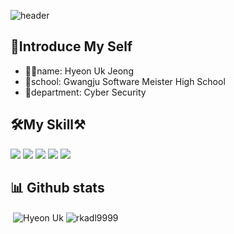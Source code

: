 ![header](https://capsule-render.vercel.app/api?type=waving&color=gradient&height=300&section=header&text=Hyeon%20Uk&fontSize=85)
## 📝Introduce My Self
* 🙋‍♂️name: Hyeon Uk Jeong
* 💒school: Gwangju Software Meister High School
* 🎨department: Cyber Security

## 🛠My Skill⚒
<img src="https://img.shields.io/badge/C-A0AFFF?style=flat-square&logo=C&logoColor=white"/> </a><img src="https://img.shields.io/badge/Linux-828282?style=flat-square&logo=Linux&logoColor=white"/> </a> <img src="https://img.shields.io/badge/Python-FABCBC?style=flat-square&logo=Python&logoColor=white"/> </a> <img src="https://img.shields.io/badge/Java-51FFA6?style=flat-square&logo=Java&logoColor=white"/> </a> <img src="https://img.shields.io/badge/Flask-78EFAD?style=flat-square&logo=flask&logoColor=white"/> </a>
## 📊 Github stats
 <p>&nbsp;<img align="center" src="https://github-readme-stats.vercel.app/api?username=rkadl9999&theme=chartreuse-white&show_icons=true&locale=en" alt="Hyeon Uk" />&nbsp;<img align="center" src="https://github-readme-stats.vercel.app/api/top-langs?username=rkadl9999&show_icons=true&locale=en&" alt="rkadl9999" /></p>
<!--
**rkadl9999/rkadl9999** is a ✨ _special_ ✨ repository because its `README.md` (this file) appears on your GitHub profile.

Here are some ideas to get you started:

- 🔭 I’m currently working on ...
- 🌱 I’m currently learning ...
- 👯 I’m looking to collaborate on ...
- 🤔 I’m looking for help with ...
- 💬 Ask me about ...
- 📫 How to reach me: ...
- 😄 Pronouns: ...
- ⚡ Fun fact: ...
-->
